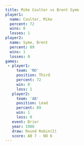 ```yaml
---
title: Mike Coulter vs Brent Syme
player1:             
  name: Coulter, Mike
  percent: 72        
  wins: 0            
  losses: 1          
player2:             
  name: Syme, Brent  
  percent: 89        
  wins: 1            
  losses: 0          
games:
 - player1:         
     team: 'NO'     
     position: Third
     percent: 72    
     win: 0         
     loss: 1        
   player2:        
     team: 'AB'    
     position: Lead
     percent: 89   
     win: 1        
     loss: 0       
   event: Brier        
   year: 1986          
   draw: Round Robin(2)
   score: AB 7 - NO 6  
---
```

